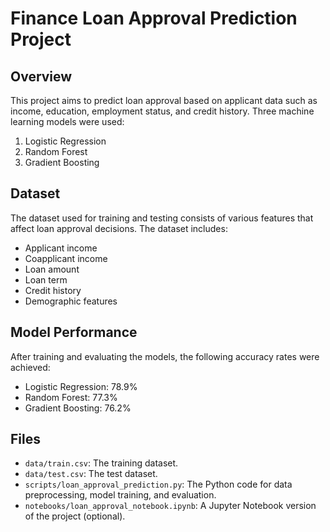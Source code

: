 
# Finance Loan Approval Prediction Project

## Overview
This project aims to predict loan approval based on applicant data such as income, education, employment status, and credit history. Three machine learning models were used:
1. Logistic Regression
2. Random Forest
3. Gradient Boosting

## Dataset
The dataset used for training and testing consists of various features that affect loan approval decisions. The dataset includes:
- Applicant income
- Coapplicant income
- Loan amount
- Loan term
- Credit history
- Demographic features

## Model Performance
After training and evaluating the models, the following accuracy rates were achieved:
- Logistic Regression: 78.9%
- Random Forest: 77.3%
- Gradient Boosting: 76.2%

## Files
- `data/train.csv`: The training dataset.
- `data/test.csv`: The test dataset.
- `scripts/loan_approval_prediction.py`: The Python code for data preprocessing, model training, and evaluation.
- `notebooks/loan_approval_notebook.ipynb`: A Jupyter Notebook version of the project (optional).
